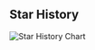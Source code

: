## Star History

![Star History Chart](https://api.star-history.com/svg?repos=tangpan360/MicroRCA-Agent&type=Date)